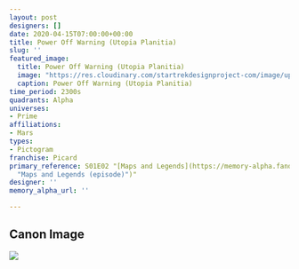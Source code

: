 ```yaml
---
layout: post
designers: []
date: 2020-04-15T07:00:00+00:00
title: Power Off Warning (Utopia Planitia)
slug: ''
featured_image:
  title: Power Off Warning (Utopia Planitia)
  image: "https://res.cloudinary.com/startrekdesignproject-com/image/upload/v1586986322/TurnOffPower.png"
  caption: Power Off Warning (Utopia Planitia)
time_period: 2300s
quadrants: Alpha
universes:
- Prime
affiliations:
- Mars
types:
- Pictogram
franchise: Picard
primary_reference: S01E02 "[Maps and Legends](https://memory-alpha.fandom.com/wiki/Maps_and_Legends_(episode)
  "Maps and Legends (episode)")"
designer: ''
memory_alpha_url: ''

---
```

## Canon Image

![](https://res.cloudinary.com/startrekdesignproject-com/image/upload/v1586986321/HighVoltage-TurnOffPower1.jpg)
